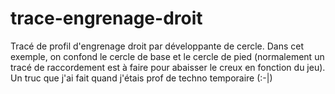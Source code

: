 # trace-engrenage-droit
Tracé de profil d'engrenage droit par développante de cercle.
Dans cet exemple, on confond le cercle de base et le cercle de pied
(normalement un tracé de raccordement est à faire pour abaisser le creux en fonction du jeu).
Un truc que j'ai fait quand j'étais prof de techno temporaire (:-|)
